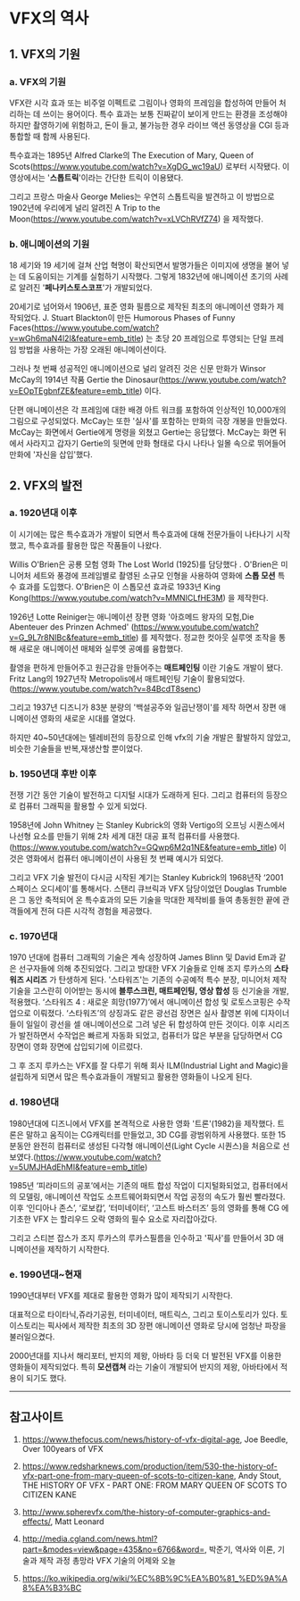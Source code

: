 # VFX의 역사

## 1. VFX의 기원

### a. VFX의 기원

VFX란 시각 효과 또는 비주얼 이펙트로 그림이나 영화의 프레임을 합성하여 만들어 처리하는 데 쓰이는 용어이다. 특수 효과는 보통 진짜같이 보이게 만드는 환경을 조성해야 하지만 촬영하기에 위험하고, 돈이 들고, 불가능한 경우 라이브 액션 동영상을 CGI 등과 통합할 때 함께 사용된다.

특수효과는 1895년 Alfred Clarke의 The Execution of Mary, Queen of Scots(https://www.youtube.com/watch?v=XgDG_wc19aU) 로부터 시작됐다. 이 영상에서는 '__스톱트릭__'이라는 간단한 트릭이 이용됐다.

그리고 프랑스 마술사 George Melies는 우연히 스톱트릭을 발견하고 이 방법으로 1902년에 우리에게 널리 알려진 A Trip to the Moon(https://www.youtube.com/watch?v=xLVChRVfZ74) 을 제작했다.

### b. 애니메이션의 기원

18 세기와 19 세기에 걸쳐 산업 혁명이 확산되면서 발명가들은 이미지에 생명을 불어 넣는 데 도움이되는 기계를 실험하기 시작했다. 그렇게 1832년에 애니메이션 초기의 사례로 알려진 '__페나키스토스코프__'가 개발되었다.

20세기로 넘어와서 1906년, 표준 영화 필름으로 제작된 최초의 애니메이션 영화가 제작되었다. J. Stuart Blackton이 만든 Humorous Phases of Funny Faces(https://www.youtube.com/watch?v=wGh6maN4l2I&feature=emb_title) 는 초당 20 프레임으로 투영되는 단일 프레임 방법을 사용하는 가장 오래된 애니메이션이다.

그러나 첫 번째 성공적인 애니메이션으로 널리 알려진 것은 신문 만화가 Winsor McCay의 1914년 작품 Gertie the Dinosaur(https://www.youtube.com/watch?v=EOpTEgbnfZE&feature=emb_title) 이다.

단편 애니메이션은 각 프레임에 대한 배경 아트 워크를 포함하여 인상적인 10,000개의 그림으로 구성되었다. McCay는 또한 '실사'를 포함하는 만화의 극장 개봉을 만들었다. McCay는 화면에서 Gertie에게 명령을 외쳤고 Gertie는 응답했다. McCay는 화면 뒤에서 사라지고 갑자기 Gertie의 뒷면에 만화 형태로 다시 나타나 일몰 속으로 뛰어들어 만화에 '자신을 삽입'했다.

## 2. VFX의 발전

### a. 1920년대 이후

이 시기에는 많은 특수효과가 개발이 되면서 특수효과에 대해 전문가들이 나타나기 시작했고, 특수효과를 활용한 많은 작품들이 나왔다. 

Willis O'Brien은 공룡 모험 영화 The Lost World (1925)를 담당했다 . O'Brien은 미니어처 세트와 풍경에 프레임별로 촬영된 소규모 인형을 사용하여 영화에 __스톱 모션__ 특수 효과를 도입했다.
O'Brien은 이 스톱모션 효과로 1933년 King Kong(https://www.youtube.com/watch?v=MMNICLfHE3M) 을 제작한다.

1926년 Lotte Reiniger는 애니메이션 장편 영화 '아흐메드 왕자의 모험,Die Abenteuer des Prinzen Achmed' (https://www.youtube.com/watch?v=G_9L7r8NIBc&feature=emb_title) 를 제작했다. 정교한 컷아웃 실루엣 조작을 통해 새로운 애니메이션 매체와 실루엣 공예를 융합했다.

촬영을 편하게 만들어주고 원근감을 만들어주는 __매트페인팅__ 이란 기술도 개발이 됐다. Fritz Lang의 1927년작 Metropolis에서 매트페인팅 기술이 활용되었다.(https://www.youtube.com/watch?v=84BcdT8senc)

그리고 1937년 디즈니가 83분 분량의 '백설공주와 일곱난쟁이'를 제작 하면서 장편 애니메이션 영화의 새로운 시대를 열었다.

하지만 40~50년대에는 텔레비전의 등장으로 인해 vfx의 기술 개발은 활발하지 않았고, 비슷한 기술들을 반복,재생산할 뿐이었다.

### b. 1950년대 후반 이후

전쟁 기간 동안 기술이 발전하고 디지털 시대가 도래하게 된다. 그리고 컴퓨터의 등장으로 컴퓨터 그래픽을 활용할 수 있게 되었다.

1958년에 John Whitney 는 Stanley Kubrick의 영화 Vertigo의 오프닝 시퀀스에서 나선형 요소를 만들기 위해 2차 세계 대전 대공 표적 컴퓨터를 사용했다. (https://www.youtube.com/watch?v=GQwp6M2q1NE&feature=emb_title) 이것은 영화에서 컴퓨터 애니메이션이 사용된 첫 번째 예시가 되었다.

그리고 VFX 기술 발전이 다시금 시작된 계기는 Stanley Kubrick의 1968년작 ‘2001 스페이스 오디세이’를 통해서다. 스탠리 큐브릭과 VFX 담당이었던 Douglas Trumble은 그 동안 축적되어 온 특수효과의 모든 기술을 막대한 제작비를 들여 총동원한 끝에 관객들에게 전혀 다른 시각적 경험을 제공했다.

### c. 1970년대

1970 년대에 컴퓨터 그래픽의 기술은 계속 성장하여 James Blinn 및 David Em과 같은 선구자들에 의해 추진되었다. 그리고 방대한 VFX 기술들로 인해 조지 루카스의 __스타워즈 시리즈__ 가 탄생하게 된다. '스타워즈'는 기존의 수공예적 특수 분장, 미니어처 제작 기술을 고스란히 이어받는 동시에 __블루스크린, 매트페인팅, 영상 합성__ 등 신기술을 개발, 적용했다. ‘스타워즈 4 : 새로운 희망(1977)’에서 애니메이션 합성 및 로토스코핑은 수작업으로 이뤄졌다. ‘스타워즈’의 상징과도 같은 광선검 장면은 실사 촬영본 위에 디자이너들이 일일이 광선을 셀 애니메이션으로 그려 넣은 뒤 합성하여 만든 것이다. 이후 시리즈가 발전하면서 수작업은 빠르게 자동화 되었고, 컴퓨터가 많은 부분을 담당하면서 CG 장면이 영화 장면에 삽입되기에 이르렀다.

그 후 조지 루카스는 VFX를 잘 다루기 위해 회사 ILM(Industrial Light and Magic)을 설립하게 되면서 많은 특수효과들이 개발되고 활용한 영화들이 나오게 된다.

### d. 1980년대

1980년대에 디즈니에서 VFX를 본격적으로 사용한 영화 '트론'(1982)을 제작했다. 트론은 말하고 움직이는 CG캐릭터를 만들었고, 3D CG를 광범위하게 사용했다.
또한 15분동안 완전히 컴퓨터로 생성된 다각형 애니메이션(Light Cycle 시퀀스)을 처음으로 선보였다.(https://www.youtube.com/watch?v=5UMJHAdEhMI&feature=emb_title)

1985년 ‘피라미드의 공포’에서는 기존의 매트 합성 작업이 디지털화되었고, 컴퓨터에서의 모델링, 애니메이션 작업도 소프트웨어화되면서 작업 공정의 속도가 훨씬 빨라졌다. 이후 ‘인디아나 존스’, ‘로보캅’, ‘터미네이터’, ‘고스트 바스터즈’ 등의 영화를 통해 CG 에 기초한 VFX 는 할리우드 오락 영화의 필수 요소로 자리잡아갔다.

그리고 스티븐 잡스가 조지 루카스의 루카스필름을 인수하고 '픽사'를 만들어서 3D 애니메이션을 제작하기 시작한다.

### e. 1990년대~현재

1990년대부터 VFX를 제대로 활용한 영화가 많이 제작되기 시작한다.

대표적으로 타이타닉,쥬라기공원, 터미네이터, 매트릭스, 그리고 토이스토리가 있다. 토이스토리는 픽사에서 제작한 최초의 3D 장편 애니메이션 영화로 당시에 엄청난 파장을 불러일으켰다.

2000년대를 지나서 해리포터, 반지의 제왕, 아바타 등 더욱 더 발전된 VFX를 이용한 영화들이 제작되었다. 특히 __모션캡쳐__ 라는 기술이 개발되어 반지의 제왕, 아바타에서 적용이 되기도 했다.








---
## 참고사이트

1. https://www.thefocus.com/news/history-of-vfx-digital-age, Joe Beedle, Over 100years of VFX

2. https://www.redsharknews.com/production/item/530-the-history-of-vfx-part-one-from-mary-queen-of-scots-to-citizen-kane, Andy Stout, THE HISTORY OF VFX - PART ONE: FROM MARY QUEEN OF SCOTS TO CITIZEN KANE

3. http://www.spherevfx.com/the-history-of-computer-graphics-and-effects/, Matt Leonard

4. http://media.cgland.com/news.html?part=&modes=view&page=435&no=6766&word=, 박준기, 역사와 이론, 기술과 제작 과정 총망라 VFX 기술의 어제와 오늘

5. https://ko.wikipedia.org/wiki/%EC%8B%9C%EA%B0%81_%ED%9A%A8%EA%B3%BC
